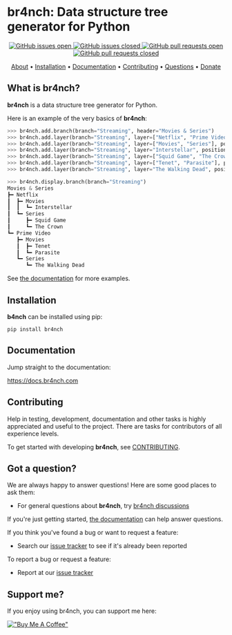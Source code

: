 # br4nch: Data structure tree generator for Python

<p align="center">
    <a href="https://github.com/TRSTN4/br4nch/issues">
    <img src="https://img.shields.io/github/issues/TRSTN4/br4nch.svg?style=&label=Issues"
         alt="GitHub issues open">
    <a href="https://github.com/TRSTN4/br4nch/issues">
    <img src="https://img.shields.io/github/issues-closed/TRSTN4/br4nch.svg?style=&label=Issues"
         alt="GitHub issues closed">
    <a href="https://github.com/TRSTN4/br4nch/pulls">
    <img src="https://img.shields.io/github/issues-pr/TRSTN4/br4nch.svg?style=&label=Pull requests"
         alt="GitHub pull requests open">
    <a href="https://github.com/TRSTN4/br4nch/pulls">
    <img src="https://img.shields.io/github/issues-pr-closed/TRSTN4/br4nch.svg?style=&label=Pull requests"
         alt="GitHub pull requests closed">
</p>
<p align="center">
  <a href="#what-is-br4nch">About</a> •
  <a href="#installation">Installation</a> •
  <a href="#documentation">Documentation</a> •
  <a href="#contributing">Contributing</a> •
  <a href="#got-a-question">Questions</a> •
  <a href="#support-me">Donate</a>
</p>



## What is br4nch?

**br4nch** is a data structure tree generator for Python.

Here is an example of the very basics of **br4nch**:

```python
>>> br4nch.add.branch(branch="Streaming", header="Movies & Series")
>>> br4nch.add.layer(branch="Streaming", layer=["Netflix", "Prime Video"], position="0")
>>> br4nch.add.layer(branch="Streaming", layer=["Movies", "Series"], position="*")
>>> br4nch.add.layer(branch="Streaming", layer="Interstellar", position="1.1")
>>> br4nch.add.layer(branch="Streaming", layer=["Squid Game", "The Crown"], position="1.2")
>>> br4nch.add.layer(branch="Streaming", layer=["Tenet", "Parasite"], position="2.1")
>>> br4nch.add.layer(branch="Streaming", layer="The Walking Dead", position="2.2")

>>> br4nch.display.branch(branch="Streaming")
Movies & Series
┣━ Netflix
┃  ┣━ Movies
┃  ┃  ┗━ Interstellar
┃  ┗━ Series
┃     ┣━ Squid Game
┃     ┗━ The Crown
┗━ Prime Video
   ┣━ Movies
   ┃  ┣━ Tenet
   ┃  ┗━ Parasite
   ┗━ Series
      ┗━ The Walking Dead
```

See [the documentation](https://docs.br4nch.com) for more examples.

## Installation

**b4nch** can be installed using pip:

```
pip install br4nch
```

## Documentation

Jump straight to the documentation:

https://docs.br4nch.com

## Contributing

Help in testing, development, documentation and other tasks is highly appreciated and useful to the project. There are tasks for contributors of all experience levels.

To get started with developing **br4nch**, see [CONTRIBUTING](https://github.com/TRSTN4/br4nch/blob/release/CONTRIBUTING.md).

## Got a question?

We are always happy to answer questions! Here are some good places to ask them:

- For general questions about **br4nch**, try [br4nch discussions](https://github.com/TRSTN4/br4nch/discussions)

If you're just getting started, [the documentation](https://docs.br4nch.com) can help answer questions.

If you think you've found a bug or want to request a feature:

- Search our [issue tracker](https://github.com/TRSTN4/br4nch/issues) to see if it's already been reported

To report a bug or request a feature:

- Report at our [issue tracker](https://github.com/TRSTN4/br4nch/issues)

## Support me?

If you enjoy using br4nch, you can support me here:

[!["Buy Me A Coffee"](https://www.buymeacoffee.com/assets/img/custom_images/orange_img.png)](https://www.buymeacoffee.com/TRSTN4)

 